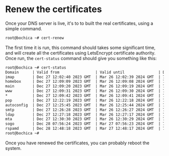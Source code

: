 # Renew the certificates

Once your DNS server is live, it's to to built the real certificates, using a simple command.

```sh
root@bochica ~# cert-renew
```

The first time it is run, this command should takes some significant time, and will create all the certificates using
LetsEncrypt certificate authority. Once run, the `cert-status` command should give you something like this:

```txt
root@bochica ~# cert-status
Domain      | Valid from                | Valid until               | Days left  | Issuer  | Full domains list             | Status
imap        | Dec 27 12:02:40 2023 GMT  | Mar 26 12:02:39 2024 GMT  | 71         | R3      | DNS:imap.sweethome.box        | OK
homebox     | Dec 27 12:09:09 2023 GMT  | Mar 26 12:09:08 2024 GMT  | 71         | R3      | DNS:sweethome.box             | OK
main        | Dec 27 12:09:20 2023 GMT  | Mar 26 12:09:19 2024 GMT  | 71         | R3      | DNS:main.sweethome.box        | OK
www         | Dec 27 12:09:31 2023 GMT  | Mar 26 12:09:30 2024 GMT  | 71         | R3      | DNS:www.sweethome.box         | OK
*           | Dec 27 12:09:42 2023 GMT  | Mar 26 12:09:41 2024 GMT  | 71         | R3      | DNS:*.sweethome.box           | OK
pop         | Dec 27 12:22:19 2023 GMT  | Mar 26 12:22:18 2024 GMT  | 71         | R3      | DNS:pop3.sweethome.box        | OK
autoconfig  | Dec 27 12:25:45 2023 GMT  | Mar 26 12:25:44 2024 GMT  | 71         | R3      | DNS:autoconfig.sweethome.box  | OK
smtp        | Dec 27 12:26:28 2023 GMT  | Mar 26 12:26:27 2024 GMT  | 71         | R3      | DNS:smtp.sweethome.box        | OK
ldap        | Dec 27 12:27:18 2023 GMT  | Mar 26 12:27:17 2024 GMT  | 71         | R3      | DNS:ldap.sweethome.box        | OK
mta         | Dec 27 12:30:30 2023 GMT  | Mar 26 12:30:29 2024 GMT  | 71         | R3      | DNS:mta-sts.sweethome.box     | OK
sogo        | Dec 28 07:56:24 2023 GMT  | Mar 27 07:56:23 2024 GMT  | 72         | R3      | DNS:sogo.sweethome.box        | OK
rspamd      | Dec 28 12:48:18 2023 GMT  | Mar 27 12:48:17 2024 GMT  | 72         | R3      | DNS:rspamd.sweethome.box      | OK
root@bochica ~#
```

Once you have renewed the certificates, you can probably reboot the system.
